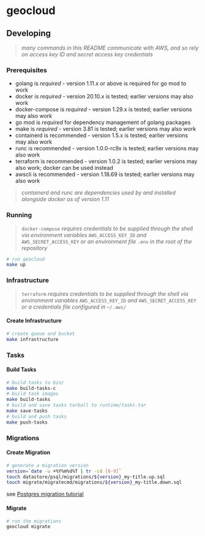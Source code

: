 # geocloud

## Developing

> _many commands in this README communicate with AWS, and so rely on access key ID and secret access key credentials_

### Prerequisites

* golang is *required* - version 1.11.x or above is required for go mod to work
* docker is *required* - version 20.10.x is tested; earlier versions may also work
* docker-compose is *required* - version 1.29.x is tested; earlier versions may also work
* go mod is *required* for dependency management of golang packages
* make is *required* - version 3.81 is tested; earlier versions may also work
* containerd is recommended - version 1.5.x is tested; earlier versions may also work
* runc is recommended - version 1.0.0-rc9x is tested; earlier versions may also work
* terraform is recommended - version 1.0.2 is tested; earlier versions may also work; docker can be used instead
* awscli is recommended - version 1.18.69 is tested; earlier versions may also work

> _containerd and runc are dependencies used by and installed alongside docker as of version 1.11_

### Running

> `docker-compose` _requires credentials to be supplied through the shell via environment variables_ `AWS_ACCESS_KEY_ID` _and_ `AWS_SECRET_ACCESS_KEY` _or an environment file_ `.env` _in the root of the repository_

```sh
# run geocloud
make up
```

### Infrastructure

> `terraform` _requires credentials to be supplied through the shell via environment variables_ `AWS_ACCESS_KEY_ID` _and_ `AWS_SECRET_ACCESS_KEY` _or a credentials file configured in_ `~/.aws/`

#### Create Infrastructure

```sh
# create queue and bucket
make infrastructure
```

### Tasks

#### Build Tasks

```sh
# build tasks to bin/
make build-tasks-c
# build task images
make build-tasks
# build and save tasks tarball to runtime/tasks.tar
make save-tasks
# build and push tasks
make push-tasks
```

### Migrations

#### Create Migration

```sh
# generate a migration version
version=`date -u +%Y%m%d%T | tr -cd [0-9]`
touch datastore/psql/migrations/${version}_my-title.up.sql
touch migrate/migratecmd/migrations/${version}_my-title.down.sql
```

see [Postgres migration tutorial](https://github.com/golang-migrate/migrate/blob/master/database/postgres/TUTORIAL.md)

#### Migrate

```sh
# run the migrations
geocloud migrate
```
